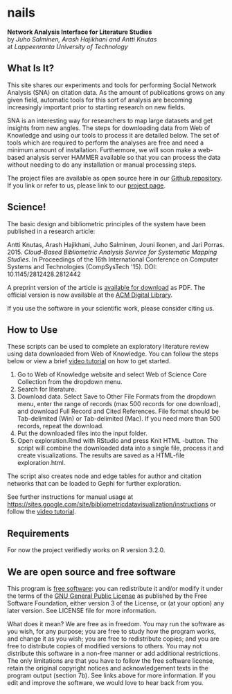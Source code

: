nails
=====

**Network Analysis Interface for Literature Studies**  
by _Juho Salminen, Arash Hajikhani and Antti Knutas_  
at _Lappeenranta University of Technology_

What Is It?
----
This site shares our experiments and tools for performing Social Network Analysis (SNA) on citation data. As the amount of publications grows on any given field, automatic tools for this sort of analysis are becoming increasingly important prior to starting research on new fields.

SNA is an interesting way for researchers to map large datasets and get insights from new angles. The steps for downloading data from Web of Knowledge and using our tools to process it are detailed below. The set of tools which are required to perform the analyses are free and need a minimum amount of installation. Furthermore, we will soon make a web-based analysis server HAMMER available so that you can process the data without needing to do any installation or manual processing steps.

The project files are available as open source here in our [Github repository](https://github.com/aknutas/nails). If you link or refer to us, please link to our [project page](http://aknutas.github.io/nails/).

Science!
----
The basic design and bibliometric principles of the system have been published in a research article:

Antti Knutas, Arash Hajikhani, Juho Salminen, Jouni Ikonen, and Jari Porras. 2015. _Cloud-Based Bibliometric Analysis Service for Systematic Mapping Studies_. In Proceedings of the 16th International Conference on Computer Systems and Technologies (CompSysTech '15). DOI: 10.1145/2812428.2812442

A preprint version of the article is [available for download](http://www.codecamp.fi/lib/exe/fetch.php/wiki/nails-compsystech2015-preprint.pdf) as PDF. The official version is now available at the [ACM Digital Library](http://dl.acm.org/citation.cfm?doid=2812428.2812442).

If you use the software in your scientific work, please consider citing us.

How to Use
----

These scripts can be used to complete an exploratory literature review
using data downloaded from Web of Knowledge. You can follow the steps below or view a brief [video tutorial](https://youtu.be/I1bRXQs_zMk?list=PLJiFJenPKrLOpdu7E1gEhVEAWF7CLQs_2) on how to get started.

1. Go to Web of Knowledge website and select Web of Science Core Collection
from the dropdown menu.
2. Search for literature.
3. Download data. Select Save to Other File Formats from the dropdown menu,
enter the range of records (max 500 records for one download), and download
Full Record and Cited References. File format should be Tab-delimited (Win) or
Tab-delimited (Mac). If you need more than 500 records, repeat the download.
4. Put the downloaded files into the input folder.
5. Open exploration.Rmd with RStudio and press Knit HTML -button.
The script will combine the downloaded data into a single file, process it and
create visualizations. The results are saved as a HTML-file exploration.html.


The script also creates node and edge tables for author and citation
networks that can be loaded to Gephi for further exploration.  

See further instructions for manual usage at https://sites.google.com/site/bibliometricdatavisualization/instructions or follow the [video tutorial](https://youtu.be/I1bRXQs_zMk?list=PLJiFJenPKrLOpdu7E1gEhVEAWF7CLQs_2).

Requirements
----
For now the project verifiedly works on R version 3.2.0.

We are open source and free software
----
This program is [free software](https://www.gnu.org/philosophy/free-sw.html): you can redistribute it and/or modify it under the terms of the [GNU General Public License](https://www.gnu.org/licenses/quick-guide-gplv3.html) as published by the Free Software Foundation, either version 3 of the License, or (at your option) any later version. See LICENSE file for more information.

What does it mean? We are free as in freedom. You may run the software as you wish, for any purpose; you are free to study how the program works, and change it as you wish; you are free to redistribute copies; and you are free to distribute copies of modified versions to others. You may not distribute this software in a non-free manner or add additional restrictions. The only limitations are that you have to follow the free software license, retain the original copyright notices and acknowledgement texts in the program output (section 7b). See links above for more information. If you edit and improve the software, we would love to hear back from you.
